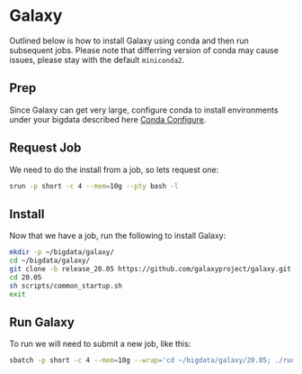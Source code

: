 # Galaxy

Outlined below is how to install Galaxy using conda and then run subsequent jobs.
Please note that differring version of conda may cause issues, please stay with the default `miniconda2`.

## Prep

Since Galaxy can get very large, configure conda to install environments under your bigdata described here [Conda Configure](https://hpcc.ucr.edu/manuals_linux-cluster_package-manage.html#configure).

## Request Job

We need to do the install from a job, so lets request one:

```bash
srun -p short -c 4 --mem=10g --pty bash -l
```

## Install

Now that we have a job, run the following to install Galaxy:

```bash
mkdir -p ~/bigdata/galaxy/
cd ~/bigdata/galaxy/
git clone -b release_20.05 https://github.com/galaxyproject/galaxy.git 20.05
cd 20.05
sh scripts/common_startup.sh
exit
```

## Run Galaxy

To run we will need to submit a new job, like this:

```bash
sbatch -p short -c 4 --mem=10g --wrap='cd ~/bigdata/galaxy/20.05; ./run.sh start; sleep infinity;'
```
